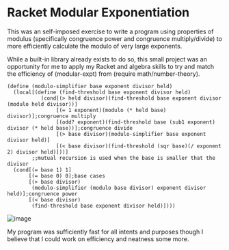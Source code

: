 # Racket Modular Exponentiation


This was an self-imposed exercise to write a program using properties of modulus (specifically congruence power and congruence multiply/divide)
to more efficiently calculate the modulo of very large exponents.

While a built-in library already exists to do so, this small project was an opportunity for me to apply my Racket and algebra skills to 
try and match the efficiency of (modular-expt) from (require math/number-theory).
```racket
(define (modulo-simplifier base exponent divisor held)
  (local[(define (find-threshold base exponent divisor held)
           (cond[(> held divisor)(find-threshold base exponent divisor (modulo held divisor))]
                [(= 1 exponent)(modulo (* held base) divisor)];congruence multiply
                [(odd? exponent)(find-threshold base (sub1 exponent) divisor (* held base))];congruence divide
                [(> base divisor)(modulo-simplifier base exponent divisor held)]
                [(< base divisor)(find-threshold (sqr base)(/ exponent 2) divisor held)]))]
        ;;mutual recursion is used when the base is smaller that the divisor 
  (cond[(= base 1) 1]
       [(= base 0) 0];base cases
       [(> base divisor)
        (modulo-simplifier (modulo base divisor) exponent divisor held)];congruence power
       [(< base divisor)
        (find-threshold base exponent divisor held)])))
```
![image](https://github.com/CasualIntellectual/Racket-Modular-Exponentiation/assets/137366044/525ee61a-44bd-4978-ba25-545edf791eaa)

My program was sufficiently fast for all intents and purposes though I believe that I could work on efficiency and neatness some more.
